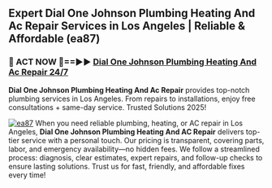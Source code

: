 ## Expert Dial One Johnson Plumbing Heating And Ac Repair Services in Los Angeles | Reliable & Affordable (ea87)  

<h3>🚿 ACT NOW 🌟==►► <a href="https://tinyurl.com/2ne6vx2x" rel="nofollow">Dial One Johnson Plumbing Heating And Ac Repair 24/7</a></h3>

**Dial One Johnson Plumbing Heating And Ac Repair** provides top-notch plumbing services in Los Angeles. From repairs to installations, enjoy free consultations + same-day service. Trusted Solutions 2025!

[![ea87](https://i.imgur.com/4PFF4AK.jpeg)](https://tinyurl.com/2ne6vx2x)
When you need reliable plumbing, heating, or AC repair in Los Angeles, **Dial One Johnson Plumbing Heating And AC Repair** delivers top-tier service with a personal touch. Our pricing is transparent, covering parts, labor, and emergency availability—no hidden fees. We follow a streamlined process: diagnosis, clear estimates, expert repairs, and follow-up checks to ensure lasting solutions. Trust us for fast, friendly, and affordable fixes every time!